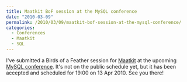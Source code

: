 ```yaml
---
title: Maatkit BoF session at the MySQL conference
date: "2010-03-09"
permalink: /2010/03/09/maatkit-bof-session-at-the-mysql-conference/
categories:
  - Conferences
  - Maatkit
  - SQL
---
```

I've submitted a Birds of a Feather session for [Maatkit][1] at the upcoming [MySQL conference][2]. It's not on the public schedule yet, but it has been accepted and scheduled for 19:00 on 13 Apr 2010. See you there!

 [1]: http://www.maatkit.org/
 [2]: http://en.oreilly.com/mysql2010/
